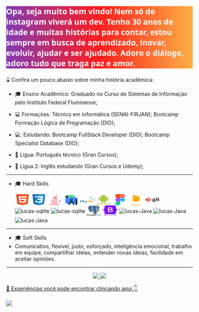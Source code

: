<!--
**lucascostadevrobot/lucascostadevrobot** is a ✨ _special_ ✨ repository because its `README.md` (this file) appears on your GitHub profile.

Here are some ideas to get you started:

- 🔭 I’m currently working on ...
- 🌱 I’m currently learning ...
- 👯 I’m looking to collaborate on ...
- 🤔 I’m looking for help with ...
- 💬 Ask me about ...
- 📫 How to reach me: ...
- 😄 Pronouns: ...
- ⚡ Fun fact: ...
-->

<div style="background:linear-gradient(90deg, rgba(131,58,180,1) 0%, rgba(253,29,29,1) 50%, rgba(252,176,69,1) 100%);">
  <h2 style="font-family:'Segoe UI', Tahoma, Geneva, Verdana, sans-serif; color: white;">Opa, seja muito bem vindo! Nem só de instagram viverá um dev. Tenho 30 anos de idade e muitas histórias para contar, estou sempre em busca de aprendizado, inovar, evoluir, ajudar e ser ajudado. Adoro o diálogo, adoro tudo que traga paz e amor.</p></h2>
</div>

 :hourglass:		Confira um pouco abaixo sobre minha história acadêmica:

- :mortar_board:	 Ensino Acadêmico: Graduado no Curso de Sistemas de Informação pelo Instituto Federal Fluminense;
- 💻              Formações: Técnico em Informática (SENAI-FIRJAN); Bootcamp Formação Lógica de Programação (DIO);
- 💻:   Estudando: Bootcamp FullStack Developer (DIO); Bootcamp Specialist Database (DIO);

- 💬 Lígua: Português técnico (Gran Cursos);
- 💬 Lígua 2: Inglês estudando (Gran Cursos e Udemy);
    

________________________________________________________________________________________________________________________________________________________

- :mortar_board:	 Hard Skills

  <img align="center" alt="lucas-HTML" height="30" width="40" src="https://raw.githubusercontent.com/devicons/devicon/master/icons/html5/html5-original.svg">
  <img align="center" alt="lucas-CSS" height="30" width="40" src="https://raw.githubusercontent.com/devicons/devicon/master/icons/css3/css3-original.svg">
  <img align="center" alt="lucas-Java" height="30" width="40" src="https://raw.githubusercontent.com/devicons/devicon/master/icons/java/java-plain.svg">
  <img align="center" alt="lucas-Java" height="30" width="40" src="https://raw.githubusercontent.com/devicons/devicon/master/icons/androidstudio/androidstudio-original.svg">
  <img align="center" alt="lucas-Java" height="30" width="40" src="https://raw.githubusercontent.com/devicons/devicon/master/icons/mysql/mysql-original-wordmark.svg">
  <img align="center" alt="lucas-Java" height="30" width="40" src="https://raw.githubusercontent.com/devicons/devicon/master/icons/android/android-plain-wordmark.svg">
  <img align="center" alt="lucas-Java" height="30" width="40" src="https://raw.githubusercontent.com/devicons/devicon/master/icons/figma/figma-original.svg">
  <img align="center" alt="lucas-Java" height="30" width="40" src="https://raw.githubusercontent.com/devicons/devicon/master/icons/firebase/firebase-plain-wordmark.svg">
  <img align="center" alt="lucas-Java" height="30" width="40" src="https://raw.githubusercontent.com/devicons/devicon/master/icons/git/git-original-wordmark.svg">
  <img align="center" alt="lucas-sqlite" height="30" width="40"  src="https://cdn.jsdelivr.net/gh/devicons/devicon@latest/icons/sqlite/sqlite-original.svg">
  <img align="center" alt="lucas-sqlite" height="30" width="40"  src="https://cdn.jsdelivr.net/gh/devicons/devicon@latest/icons/jira/jira-original-wordmark.svg">
  <img align="center" alt="lucas-Java" height="30" width="40" src="https://raw.githubusercontent.com/devicons/devicon/master/icons/postgresql/postgresql-original-wordmark.svg">
  <img align="center" alt="lucas-Java" height="30" width="40" src="https://raw.githubusercontent.com/devicons/devicon/master/icons/bootstrap/bootstrap-original-wordmark.svg">
  <img align="center" alt="lucas-Java" height="30" width="40" src="https://cdn.jsdelivr.net/gh/devicons/devicon@latest/icons/dbeaver/dbeaver-original.svg">
  <img align="center" alt="lucas-Java" height="30" width="40" src="https://cdn.jsdelivr.net/gh/devicons/devicon@latest/icons/intellij/intellij-original.svg">
  <img align="center" alt="lucas-Java" height="30" width="40" src="https://cdn.jsdelivr.net/gh/devicons/devicon@latest/icons/junit/junit-plain-wordmark.svg">

________________________________________________________________________________________________________________________________________________________

- :mortar_board:	 Soft Skills
- Comunicativo, flexível, justo, esforçado, inteligência emocional, trabalho em equipe, compartilhar ideias, entender novas ideias, facilidade em aceitar opiniões.
________________________________________________________________________________________________________________________________________________________


<!--Inicialização da nova estilização readme 2022-->
<div align="center">
  <a href="https://github.com/lucascostadevrobot">
  <img height="180em" src="https://github-readme-stats.vercel.app/api?username=lucascostadevrobot&show_icons=true&theme=midnight-purple&include_all_commits=true&count_private=true"/>
  <img height="180em" src="https://github-readme-stats.vercel.app/api/top-langs/?username=lucascostadevrobot&layout=compact&langs_count=7&theme=midnight-purple"/>
</div>
<!--Fim Inicialização da nova estilização readme 2022-->






:dart:	Experiências você pode encontrar clincando aqui :point_down:
 <br><br>
   <a href="https://www.linkedin.com/in/lucas-costa-2219b5189/" target="_blank"><img src="https://img.shields.io/badge/-LinkedIn-%230077B5?style=for-the-badge&logo=linkedin&logoColor=white" target="_blank"></a> 
